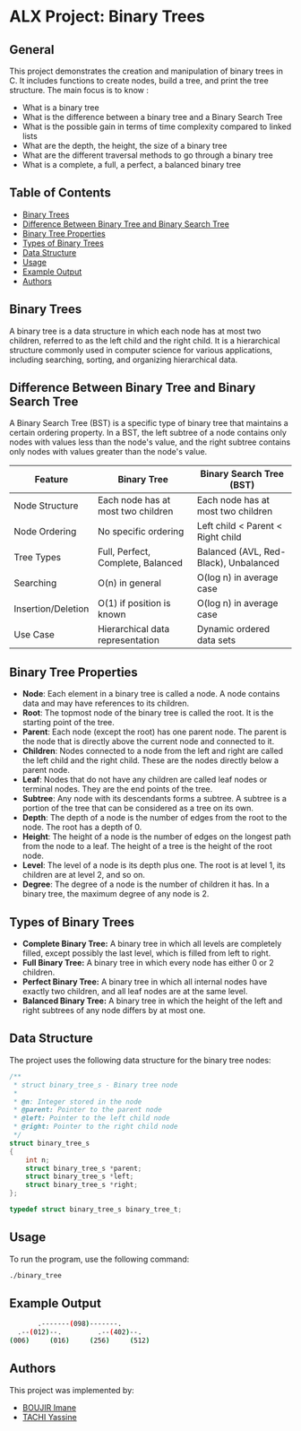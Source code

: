# ALX Project: Binary Trees

## General

This project demonstrates the creation and manipulation of binary trees in C. It includes functions to create nodes, build a tree, and print the tree structure. The main focus is to know :
- What is a binary tree
- What is the difference between a binary tree and a Binary Search Tree
- What is the possible gain in terms of time complexity compared to linked lists
- What are the depth, the height, the size of a binary tree
- What are the different traversal methods to go through a binary tree
- What is a complete, a full, a perfect, a balanced binary tree

## Table of Contents

- [Binary Trees](#binary-trees)
- [Difference Between Binary Tree and Binary Search Tree](#difference-between-binary-tree-and-binary-search-tree)
- [Binary Tree Properties](#binary-tree-properties)
- [Types of Binary Trees](#types-of-binary-trees)
- [Data Structure](#Data-Structure)
- [Usage](#Usage)
- [Example Output](#Example-Output)
- [Authors](#Authors)

## Binary Trees

A binary tree is a data structure in which each node has at most two children, referred to as the left child and the right child. It is a hierarchical structure commonly used in computer science for various applications, including searching, sorting, and organizing hierarchical data.

## Difference Between Binary Tree and Binary Search Tree

A Binary Search Tree (BST) is a specific type of binary tree that maintains a certain ordering property. In a BST, the left subtree of a node contains only nodes with values less than the node's value, and the right subtree contains only nodes with values greater than the node's value. 


| Feature                     | Binary Tree                            | Binary Search Tree (BST)              |
|-----------------------------|----------------------------------------|---------------------------------------|
| Node Structure              | Each node has at most two children     | Each node has at most two children    |
| Node Ordering               | No specific ordering                   | Left child < Parent < Right child     |
| Tree Types                  | Full, Perfect, Complete, Balanced      | Balanced (AVL, Red-Black), Unbalanced |
| Searching                   | O(n) in general                        | O(log n) in average case              |
| Insertion/Deletion          | O(1) if position is known              | O(log n) in average case              |
| Use Case                    | Hierarchical data representation       | Dynamic ordered data sets             |

## Binary Tree Properties

- **Node**: Each element in a binary tree is called a node. A node contains data and may have references to its children.
- **Root**: The topmost node of the binary tree is called the root. It is the starting point of the tree.
- **Parent**: Each node (except the root) has one parent node. The parent is the node that is directly above the current node and connected to it.
- **Children**: Nodes connected to a node from the left and right are called the left child and the right child. These are the nodes directly below a parent node.
- **Leaf**: Nodes that do not have any children are called leaf nodes or terminal nodes. They are the end points of the tree.
- **Subtree**: Any node with its descendants forms a subtree. A subtree is a portion of the tree that can be considered as a tree on its own.
- **Depth**: The depth of a node is the number of edges from the root to the node. The root has a depth of 0.
- **Height**: The height of a node is the number of edges on the longest path from the node to a leaf. The height of a tree is the height of the root node.
- **Level**: The level of a node is its depth plus one. The root is at level 1, its children are at level 2, and so on.
- **Degree**: The degree of a node is the number of children it has. In a binary tree, the maximum degree of any node is 2.

## Types of Binary Trees

- **Complete Binary Tree:** A binary tree in which all levels are completely filled, except possibly the last level, which is filled from left to right.
- **Full Binary Tree:** A binary tree in which every node has either 0 or 2 children.
- **Perfect Binary Tree:** A binary tree in which all internal nodes have exactly two children, and all leaf nodes are at the same level.
- **Balanced Binary Tree:** A binary tree in which the height of the left and right subtrees of any node differs by at most one.

## Data Structure

The project uses the following data structure for the binary tree nodes:

```c
/**
 * struct binary_tree_s - Binary tree node
 *
 * @n: Integer stored in the node
 * @parent: Pointer to the parent node
 * @left: Pointer to the left child node
 * @right: Pointer to the right child node
 */
struct binary_tree_s
{
    int n;
    struct binary_tree_s *parent;
    struct binary_tree_s *left;
    struct binary_tree_s *right;
};

typedef struct binary_tree_s binary_tree_t;
```

## Usage

To run the program, use the following command:

```sh
./binary_tree
```
## Example Output

```sh
       .-------(098)-------.
  .--(012)--.         .--(402)--.
(006)     (016)     (256)     (512)
```

## Authors

This project was implemented by:
-   [BOUJIR Imane](https://github.com/Imane-Bjr)
-   [TACHI Yassine](https://github.com/TachiYassine)
